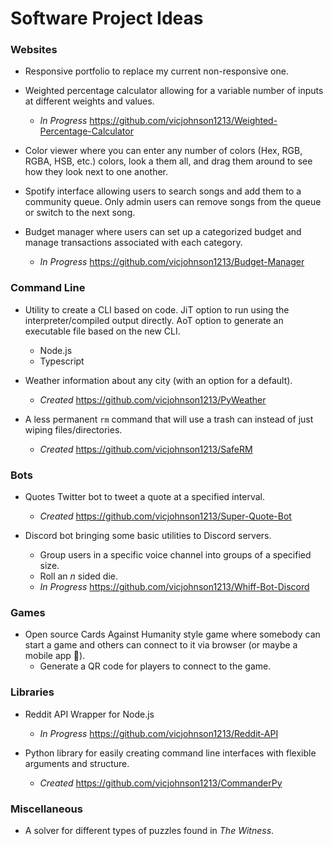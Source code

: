 # Software Project Ideas

### Websites

- Responsive portfolio to replace my current non-responsive one.

- Weighted percentage calculator allowing for a variable number of inputs at different weights and values.
    - *In Progress* https://github.com/vicjohnson1213/Weighted-Percentage-Calculator

- Color viewer where you can enter any number of colors (Hex, RGB, RGBA, HSB, etc.) colors, look a them all, and drag them around to see how they look next to one another.

- Spotify interface allowing users to search songs and add them to a community queue. Only admin users can remove songs from the queue or switch to the next song.

- Budget manager where users can set up a categorized budget and manage transactions associated with each category.
    - *In Progress* https://github.com/vicjohnson1213/Budget-Manager

### Command Line

- Utility to create a CLI based on code. JiT option to run using the interpreter/compiled output directly. AoT option to generate an executable file based on the new CLI.
    - Node.js
    - Typescript
    
- Weather information about any city (with an option for a default).
    - *Created* https://github.com/vicjohnson1213/PyWeather
    
- A less permanent `rm` command that will use a trash can instead of just wiping files/directories.
    - *Created* https://github.com/vicjohnson1213/SafeRM
    
### Bots

- Quotes Twitter bot to tweet a quote at a specified interval.
    - *Created* https://github.com/vicjohnson1213/Super-Quote-Bot
    
- Discord bot bringing some basic utilities to Discord servers.
    - Group users in a specific voice channel into groups of a specified size.
    - Roll an *n* sided die.
    - *In Progress* https://github.com/vicjohnson1213/Whiff-Bot-Discord
    
### Games

- Open source Cards Against Humanity style game where somebody can start a game and others can connect to it via browser (or maybe a mobile app 🤔).
    - Generate a QR code for players to connect to the game.

### Libraries

- Reddit API Wrapper for Node.js
    - *In Progress* https://github.com/vicjohnson1213/Reddit-API

- Python library for easily creating command line interfaces with flexible arguments and structure.
    - *Created* https://github.com/vicjohnson1213/CommanderPy

### Miscellaneous

- A solver for different types of puzzles found in *The Witness*.
